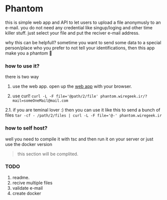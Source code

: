 # Phantom

this is simple web app and API to let users to upload a file anonymusly to an e-mail.
you do not need any credential like singup/loging and other time killer stuff.
just select your file and put the reciver e-mail address.

why this can be helpfull?
sometime you want to send some data to a special person/place who you prefer to not tell your
identifications, then this app make you a phantom 👻


### how to use it?

there is two way

1. use the web app. open up the [web app](phantom.wiregeek.ir) with your browser.

2. use curl! `curl -L -F file='@path/2/file' phantom.wiregeek.ir/?mail=someOneMail@mail.com`

2.1. if you are teminal lover :) then you can use it like this to send a bunch of files `tar -cf - /path/2/files | curl -L -F file='@-' phantom.wiregeek.ir`

### how to self host?

well you need to compile it with tsc and then run it on your server or just use the docker version

> this section will be complited.


### TODO

1. readme.
2. recive multiple files
3. validate e-mail
4. create docker

